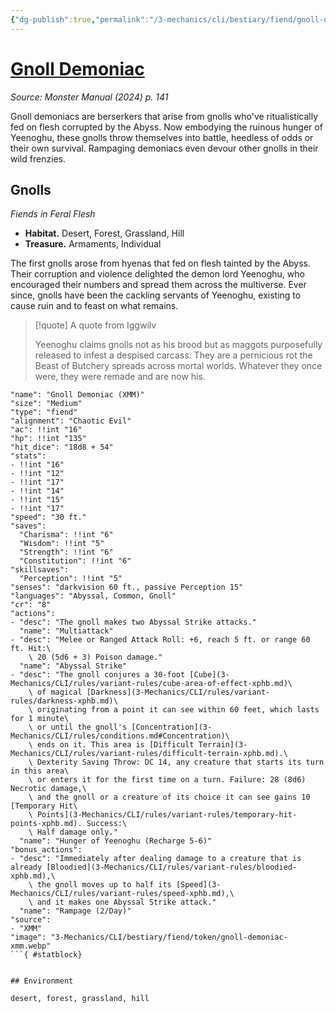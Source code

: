 ```yaml
---
{"dg-publish":true,"permalink":"/3-mechanics/cli/bestiary/fiend/gnoll-demoniac-xmm/","tags":["ttrpg-cli/compendium/src/5e/xmm","ttrpg-cli/monster/cr/8","ttrpg-cli/monster/environment/desert","ttrpg-cli/monster/environment/forest","ttrpg-cli/monster/environment/grassland","ttrpg-cli/monster/environment/hill","ttrpg-cli/monster/size/medium","ttrpg-cli/monster/type/fiend"],"noteIcon":""}
---
```


# [Gnoll Demoniac](3-Mechanics\CLI\bestiary\fiend/gnoll-demoniac-xmm.md)
*Source: Monster Manual (2024) p. 141*  

Gnoll demoniacs are berserkers that arise from gnolls who've ritualistically fed on flesh corrupted by the Abyss. Now embodying the ruinous hunger of Yeenoghu, these gnolls throw themselves into battle, heedless of odds or their own survival. Rampaging demoniacs even devour other gnolls in their wild frenzies.

## Gnolls

*Fiends in Feral Flesh*

- **Habitat.** Desert, Forest, Grassland, Hill  
- **Treasure.** Armaments, Individual  

The first gnolls arose from hyenas that fed on flesh tainted by the Abyss. Their corruption and violence delighted the demon lord Yeenoghu, who encouraged their numbers and spread them across the multiverse. Ever since, gnolls have been the cackling servants of Yeenoghu, existing to cause ruin and to feast on what remains.

> [!quote] A quote from Iggwilv  
> 
> Yeenoghu claims gnolls not as his brood but as maggots purposefully released to infest a despised carcass. They are a pernicious rot the Beast of Butchery spreads across mortal worlds. Whatever they once were, they were remade and are now his.


```statblock
"name": "Gnoll Demoniac (XMM)"
"size": "Medium"
"type": "fiend"
"alignment": "Chaotic Evil"
"ac": !!int "16"
"hp": !!int "135"
"hit_dice": "18d8 + 54"
"stats":
- !!int "16"
- !!int "12"
- !!int "17"
- !!int "14"
- !!int "15"
- !!int "17"
"speed": "30 ft."
"saves":
  "Charisma": !!int "6"
  "Wisdom": !!int "5"
  "Strength": !!int "6"
  "Constitution": !!int "6"
"skillsaves":
  "Perception": !!int "5"
"senses": "darkvision 60 ft., passive Perception 15"
"languages": "Abyssal, Common, Gnoll"
"cr": "8"
"actions":
- "desc": "The gnoll makes two Abyssal Strike attacks."
  "name": "Multiattack"
- "desc": "Melee or Ranged Attack Roll: +6, reach 5 ft. or range 60 ft. Hit:\
    \ 20 (5d6 + 3) Poison damage."
  "name": "Abyssal Strike"
- "desc": "The gnoll conjures a 30-foot [Cube](3-Mechanics/CLI/rules/variant-rules/cube-area-of-effect-xphb.md)\
    \ of magical [Darkness](3-Mechanics/CLI/rules/variant-rules/darkness-xphb.md)\
    \ originating from a point it can see within 60 feet, which lasts for 1 minute\
    \ or until the gnoll's [Concentration](3-Mechanics/CLI/rules/conditions.md#Concentration)\
    \ ends on it. This area is [Difficult Terrain](3-Mechanics/CLI/rules/variant-rules/difficult-terrain-xphb.md).\
    \ Dexterity Saving Throw: DC 14, any creature that starts its turn in this area\
    \ or enters it for the first time on a turn. Failure: 28 (8d6) Necrotic damage,\
    \ and the gnoll or a creature of its choice it can see gains 10 [Temporary Hit\
    \ Points](3-Mechanics/CLI/rules/variant-rules/temporary-hit-points-xphb.md). Success:\
    \ Half damage only."
  "name": "Hunger of Yeenoghu (Recharge 5-6)"
"bonus_actions":
- "desc": "Immediately after dealing damage to a creature that is already [Bloodied](3-Mechanics/CLI/rules/variant-rules/bloodied-xphb.md),\
    \ the gnoll moves up to half its [Speed](3-Mechanics/CLI/rules/variant-rules/speed-xphb.md),\
    \ and it makes one Abyssal Strike attack."
  "name": "Rampage (2/Day)"
"source":
- "XMM"
"image": "3-Mechanics/CLI/bestiary/fiend/token/gnoll-demoniac-xmm.webp"
```{ #statblock}


## Environment

desert, forest, grassland, hill